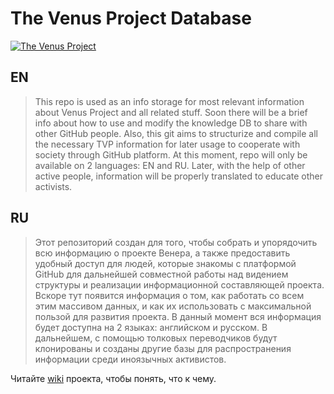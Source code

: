 The Venus Project Database
===============
[![The Venus Project](http://civilisation2.org/wp-content/uploads/2012/03/topTVPlogo.png)](http://thevenusproject.com)

## EN
>This repo is used as an info storage for most relevant information about Venus Project and all related stuff.
Soon there will be a brief info about how to use and modify the knowledge DB to share with other GitHub people.
Also, this git aims to structurize and compile all the necessary TVP information for later usage to cooperate with society through GitHub platform. At this moment, repo will only be available on 2 languages: EN and RU. Later, with the help of other active people, information will be properly translated to educate other activists.

## RU
>Этот репозиторий создан для того, чтобы собрать и упорядочить всю информацию о проекте Венера, а также предоставить удобный доступ для людей, которые знакомы с платформой GitHub для дальнейшей совместной работы над видением структуры и реализации информационной составляющей проекта. Вскоре тут появится информация о том, как работать со всем этим массивом данных, и как их использовать с максимальной пользой для развития проекта. В данный момент вся информация будет доступна на 2 языках: английском и русском. В дальнейшем, с помощью толковых переводчиков будут клонированы и созданы другие базы для распространения информации среди иноязычных активистов.

Читайте [wiki](https://github.com/thevenusproject-dev/database/wiki) проекта, чтобы понять, что к чему.
